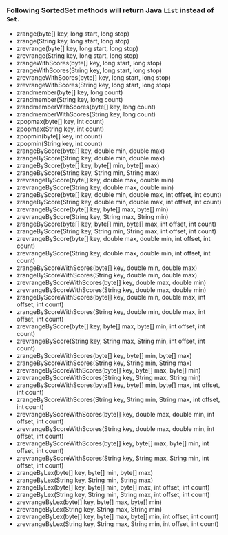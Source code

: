 ### Following SortedSet methods will return Java `List` instead of `Set`.

- zrange(byte[] key, long start, long stop)
- zrange(String key, long start, long stop)
- zrevrange(byte[] key, long start, long stop)
- zrevrange(String key, long start, long stop)
- zrangeWithScores(byte[] key, long start, long stop)
- zrangeWithScores(String key, long start, long stop)
- zrevrangeWithScores(byte[] key, long start, long stop)
- zrevrangeWithScores(String key, long start, long stop)
- zrandmember(byte[] key, long count)
- zrandmember(String key, long count)
- zrandmemberWithScores(byte[] key, long count)
- zrandmemberWithScores(String key, long count)
- zpopmax(byte[] key, int count)
- zpopmax(String key, int count)
- zpopmin(byte[] key, int count)
- zpopmin(String key, int count)
- zrangeByScore(byte[] key, double min, double max)
- zrangeByScore(String key, double min, double max)
- zrangeByScore(byte[] key, byte[] min, byte[] max)
- zrangeByScore(String key, String min, String max)
- zrevrangeByScore(byte[] key, double max, double min)
- zrevrangeByScore(String key, double max, double min)
- zrangeByScore(byte[] key, double min, double max, int offset, int count)
- zrangeByScore(String key, double min, double max, int offset, int count)
- zrevrangeByScore(byte[] key, byte[] max, byte[] min)
- zrevrangeByScore(String key, String max, String min)
- zrangeByScore(byte[] key, byte[] min, byte[] max, int offset, int count)
- zrangeByScore(String key, String min, String max, int offset, int count)
- zrevrangeByScore(byte[] key, double max, double min, int offset, int count)
- zrevrangeByScore(String key, double max, double min, int offset, int count)
- zrangeByScoreWithScores(byte[] key, double min, double max)
- zrangeByScoreWithScores(String key, double min, double max)
- zrevrangeByScoreWithScores(byte[] key, double max, double min)
- zrevrangeByScoreWithScores(String key, double max, double min)
- zrangeByScoreWithScores(byte[] key, double min, double max, int offset, int count)
- zrangeByScoreWithScores(String key, double min, double max, int offset, int count)
- zrevrangeByScore(byte[] key, byte[] max, byte[] min, int offset, int count)
- zrevrangeByScore(String key, String max, String min, int offset, int count)
- zrangeByScoreWithScores(byte[] key, byte[] min, byte[] max)
- zrangeByScoreWithScores(String key, String min, String max)
- zrevrangeByScoreWithScores(byte[] key, byte[] max, byte[] min)
- zrevrangeByScoreWithScores(String key, String max, String min)
- zrangeByScoreWithScores(byte[] key, byte[] min, byte[] max, int offset, int count)
- zrangeByScoreWithScores(String key, String min, String max, int offset, int count)
- zrevrangeByScoreWithScores(byte[] key, double max, double min, int offset, int count)
- zrevrangeByScoreWithScores(String key, double max, double min, int offset, int count)
- zrevrangeByScoreWithScores(byte[] key, byte[] max, byte[] min, int offset, int count)
- zrevrangeByScoreWithScores(String key, String max, String min, int offset, int count)
- zrangeByLex(byte[] key, byte[] min, byte[] max)
- zrangeByLex(String key, String min, String max)
- zrangeByLex(byte[] key, byte[] min, byte[] max, int offset, int count)
- zrangeByLex(String key, String min, String max, int offset, int count)
- zrevrangeByLex(byte[] key, byte[] max, byte[] min)
- zrevrangeByLex(String key, String max, String min)
- zrevrangeByLex(byte[] key, byte[] max, byte[] min, int offset, int count)
- zrevrangeByLex(String key, String max, String min, int offset, int count)

